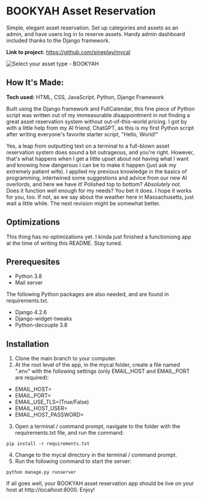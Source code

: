 # BOOKYAH Asset Reservation
Simple, elegant asset reservation. Set up categories and assets as an admin, and have users log in to reserve assets. Handy admin dashboard included thanks to the Django framework.

**Link to project:** https://github.com/sineplay/mycal

![Select your asset type - BOOKYAH](https://sineplay.com/wp-content/uploads/bookyah-type.png)

## How It's Made:

**Tech used:** HTML, CSS, JavaScript, Python, Django Framework

Built using the Django framework and FullCalendar, this fine piece of Python script was written out of my immeasurable disappointment in not finding a great asset reservation system without out-of-this-world pricing. I got by with a little help from my AI friend, ChatGPT, as this is my first Python script after writing everyone's favorite starter script, "Hello, World!"

Yes, a leap from outputting text on a terminal to a full-blown asset reservation system does sound a bit outrageous, and you're right. However, that's what happens when I get a little upset about not having what I want and knowing how dangerous I can be to make it happen (just ask my extremely patient wife). I applied my previous knowledge in the basics of programming, intertwined some suggestions and advice from our new AI overlords, and here we have it! Polished top to bottom? *Absolutely not.* Does it function well enough for my needs? You bet it does. I hope it works for you, too. If not, as we say about the weather here in Massachusetts, just wait a little while. The next revision might be somewhat better.

## Optimizations

This thing has no optimizations yet. I kinda just finished a functioniong app at the time of writing this README. Stay tuned.

## Prerequesites

- Python 3.8
- Mail server

The following Python packages are also needed, and are found in requirements.txt.
- Django 4.2.6
- Django-widget-tweaks
- Python-decouple 3.8

## Installation

1. Clone the main branch to your computer.
2. At the root level of the app, in the mycal folder, create a file named ".env" with the following settings (only EMAIL_HOST and EMAIL_PORT are required):
- EMAIL_HOST=
- EMAIL_PORT=
- EMAIL_USE_TLS=(True/False)
- EMAIL_HOST_USER=
- EMAIL_HOST_PASSWORD=
3. Open a terminal / command prompt, navigate to the folder with the requirements.txt file, and run the command:
```
pip install -r requirements.txt
```
4. Change to the mycal directory in the terminal / command prompt.
5. Run the following command to start the server:
```
python manage.py runserver
```

If all goes well, your BOOKYAH asset reservation app should be live on your host at http://localhost:8000. Enjoy!
